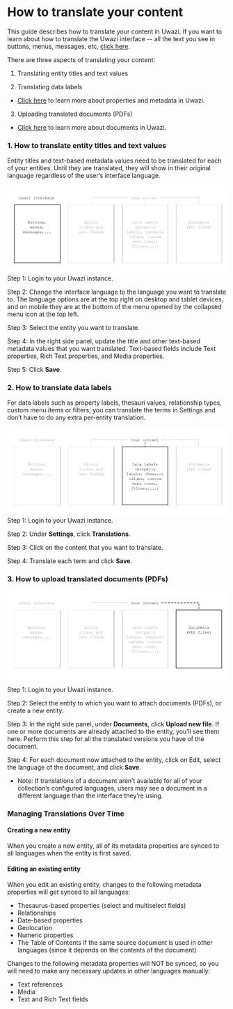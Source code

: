# How to translate your content

This guide describes how to translate your content in Uwazi. If you want to learn about how to translate the Uwazi interface -- all the text you see in buttons, menus, messages, etc, [click here](https://uwazi.readthedocs.io/en/initial-setup/admin-docs/how-to-translate-the-Uwazi-interface.html).

There are three aspects of translating your content:
1.  Translating entity titles and text values

2.  Translating data labels
-   [Click here](https://uwazi.readthedocs.io/en/initial-setup/admin-docs/how-to-create-templates-and-add-properties.html) to learn more about properties and metadata in Uwazi.

3.  Uploading translated documents (PDFs)
-   [Click here](https://uwazi.readthedocs.io/en/initial-setup/admin-docs/how-to-upload-and-publish-documents.html) to learn more about documents in Uwazi.

### 1. How to translate entity titles and text values

Entity titles and text-based metadata values need to be translated for each of your entities. Until they are translated, they will show in their original language regardless of the user’s interface language.

![](images/image_91.jpg)
Step 1: Login to your Uwazi instance.

Step 2: Change the interface language to the language you want to translate to. The language options are at the top right on desktop and tablet devices, and on mobile they are at the bottom of the menu opened by the collapsed menu icon at the top left.

Step 3: Select the entity you want to translate.

Step 4: In the right side panel, update the title and other text-based metadata values that you want translated. Text-based fields include Text properties, Rich Text properties, and Media properties.

Step 5: Click **Save**.

### 2. How to translate data labels

For data labels such as property labels, thesauri values, relationship types, custom menu items or filters, you can translate the terms in Settings and don’t have to do any extra per-entity translation.

![](images/image_95.jpg)
Step 1: Login to your Uwazi instance.

Step 2: Under **Settings**, click **Translations**.

Step 3: Click on the content that you want to translate.

Step 4: Translate each term and click **Save**.

### 3. How to upload translated documents (PDFs)

![](images/image_96.jpg)

Step 1: Login to your Uwazi instance.

Step 2: Select the entity to which you want to attach documents (PDFs), or create a new entity.

Step 3: In the right side panel, under **Documents**, click **Upload new file**. If one or more documents are already attached to the entity, you’ll see them here. Perform this step for all the translated versions you have of the document.

Step 4: For each document now attached to the entity, click on Edit, select the language of the document, and click **Save**.
-   Note: If translations of a document aren’t available for all of your collection’s configured languages, users may see a document in a different language than the interface they’re using.

### Managing Translations Over Time

#### Creating a new entity
When you create a new entity, all of its metadata properties are synced to all languages when the entity is first saved. 

#### Editing an existing entity
When you edit an existing entity, changes to the following metadata properties will get synced to all languages:
* Thesaurus-based properties (select and multiselect fields)
* Relationships
* Date-based properties
* Geolocation
* Numeric properties
* The Table of Contents if the same source document is used in other languages (since it depends on the contents of the document)

Changes to the following metadata properties will NOT be synced, so you will need to make any necessary updates in other languages manually:
* Text references
* Media
* Text and Rich Text fields


